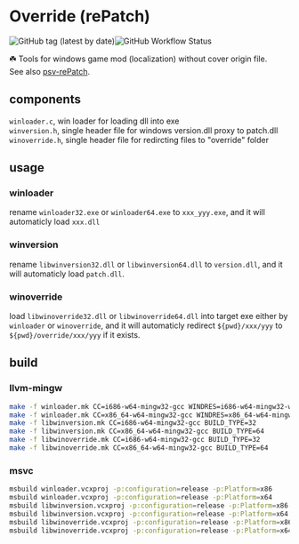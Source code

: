 # Override (rePatch)

![GitHub tag (latest by date)](https://img.shields.io/github/v/tag/yurisizuku/win-Override?color=green&label=Override)![GitHub Workflow Status](https://img.shields.io/github/actions/workflow/status/YuriSizuku/win-Override/build.yml?label=build)  

☘️ Tools for windows game mod (localization) without cover origin file.  
See also [psv-rePatch](https://github.com/YuriSizuku/psv-rePatch).  

## components  

`winloader.c`, win loader for loading dll into exe  
`winversion.h`, single header file for windows version.dll proxy to patch.dll  
`winoverride.h`, single header file for redircting files to "override" folder  

## usage

### winloader

rename `winloader32.exe` or `winloader64.exe` to `xxx_yyy.exe`, and it will automaticly load `xxx.dll`

### winversion  

rename `libwinversion32.dll` or `libwinversion64.dll` to `version.dll`, and it will automaticly load `patch.dll`.  

### winoverride

load `libwinoverride32.dll` or `libwinoverride64.dll` into target exe either by `winloader` or `winoverride`, and it will automaticly redirect `${pwd}/xxx/yyy` to `${pwd}/override/xxx/yyy` if it exists.  

## build

### llvm-mingw

```sh
make -f winloader.mk CC=i686-w64-mingw32-gcc WINDRES=i686-w64-mingw32-windres BUILD_TYPE=32
make -f winloader.mk CC=x86_64-w64-mingw32-gcc WINDRES=x86_64-w64-mingw32-windres BUILD_TYPE=64
make -f libwinversion.mk CC=i686-w64-mingw32-gcc BUILD_TYPE=32
make -f libwinversion.mk CC=x86_64-w64-mingw32-gcc BUILD_TYPE=64
make -f libwinoverride.mk CC=i686-w64-mingw32-gcc BUILD_TYPE=32
make -f libwinoverride.mk CC=x86_64-w64-mingw32-gcc BUILD_TYPE=64
```

### msvc

``` sh
msbuild winloader.vcxproj -p:configuration=release -p:Platform=x86
msbuild winloader.vcxproj -p:configuration=release -p:Platform=x64
msbuild libwinversion.vcxproj -p:configuration=release -p:Platform=x86
msbuild libwinversion.vcxproj -p:configuration=release -p:Platform=x64
msbuild libwinoverride.vcxproj -p:configuration=release -p:Platform=x86
msbuild libwinoverride.vcxproj -p:configuration=release -p:Platform=x64
```

